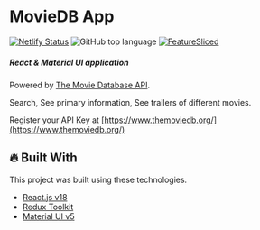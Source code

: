 # MovieDB App

[![Netlify Status](https://api.netlify.com/api/v1/badges/ad91f5bf-faa6-4570-b0fd-64d3d3a22ae0/deploy-status)](https://app.netlify.com/sites/astounding-kangaroo-d62298/deploys)
![GitHub top language](https://img.shields.io/github/languages/top/theobroma/movie-app-latest)
[![FeatureSliced](https://img.shields.io/badge/Powered%20by-%F0%9F%8D%B0%20Feature%20Sliced-%235c9cb5)](https://feature-sliced.design/)

##### React & Material UI application

Powered by [The Movie Database API](https://developers.themoviedb.org/3/getting-started/introduction).

Search, See primary information, See trailers of different movies.

Register your API Key at
[https://www.themoviedb.org/](https://www.themoviedb.org/)

## :fire: Built With

This project was built using these technologies.

- [React.js v18](https://ru.reactjs.org/)
- [Redux Toolkit](https://redux-toolkit.js.org)
- [Material UI v5](https://mui.com/)
